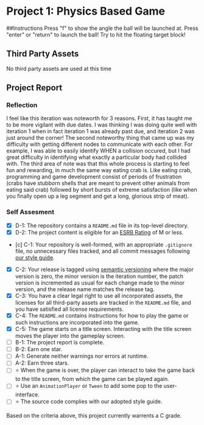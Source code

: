 # Project 1: Physics Based Game

##Instructions
Press "f" to show the angle the ball will be launched at.
Press "enter" or "return" to launch the ball!
Try to hit the floating target block!

## Third Party Assets
No third party assets are used at this time

## Project Report

### Reflection
I feel like this iteration was noteworth for 3 reasons. First, it has taught me to be more vigilant with due dates. I was thinking I was doing quite well with iteration 1 when in fact iteration 1 was already past due, and iteration 2 was just around the corner! The second noteworthy thing that came up was my difficulty with getting different nodes to communicate with each other. For example, I was able to easily identify WHEN a collision occured, but I had great difficulty in identifying what exactly a particular body had collided with. The third area of note was that this whole process is starting to feel fun and rewarding, in much the same way eating crab is. Like eating crab, programming and game development consist of periods of frustration (crabs have stubborn shells that are meant to prevent other animals from eating said crab) followed by short bursts of extreme satisfaction (like when you finally open up a leg segment and get a long, glorious strip of meat).

### Self Assesment
- [x] D-1: The repository contains a <code>README.md</code> file in its top-level directory.
- [x] D-2: The project content is eligible for an <a href="https://www.esrb.org/ratings-guide/">ESRB Rating</a> of M or less.
- [c] C-1: Your repository is well-formed, with an appropriate <code>.gitignore</code> file, no unnecessary files tracked, and all commit messages following <a href="https://cbea.ms/git-commit/">our style guide</a>.
- [x] C-2: Your release is tagged using <a href="https://semver.org/">semantic versioning</a> where the major version is zero, the minor version is the iteration number, the patch version is incremented as usual for each change made to the minor version, and the release name matches the release tag.
- [x] C-3: You have a clear legal right to use all incorporated assets, the licenses for all third-party assets are tracked in the <code>README.md</code> file, and you have satisfied all license requirements.
- [x] C-4: The <code>README.md</code> contains instructions for how to play the game or such instructions are incorporated into the game.
- [x] C-5: The game starts on a title screen. Interacting with the title screen moves the player into the gameplay screen.
- [ ] B-1: The project report is complete.
- [ ] B-2: Earn one star.
- [ ] A-1: Generate neither warnings nor errors at runtime.
- [ ] A-2: Earn three stars.
- [ ] ⭐ When the game is over, the player can interact to take the game back to the title screen, from which the game can be played again.
- [ ] ⭐ Use an <code>AnimationPlayer</code> or <code>Tween</code> to add some pop to the user-interface.
- [ ] ⭐ The source code complies with our adopted style guide.

Based on the criteria above, this project currently warrents a C grade.